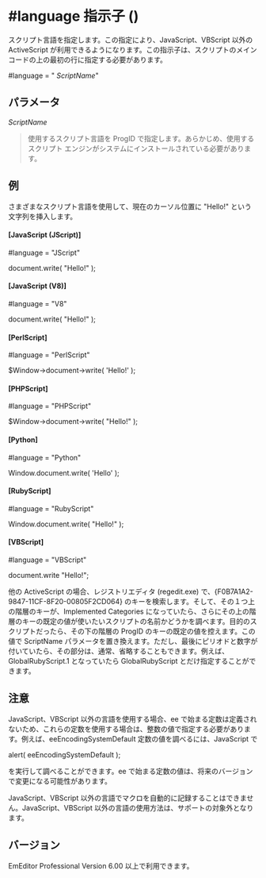 # \#language 指示子 ()

スクリプト言語を指定します。この指定により、JavaScript、VBScript 以外の ActiveScript が利用できるようになります。この指示子は、スクリプトのメイン コードの上の最初の行に指定する必要があります。

#language = " _ScriptName_"

## パラメータ

_ScriptName_

> 使用するスクリプト言語を ProgID で指定します。あらかじめ、使用するスクリプト エンジンがシステムにインストールされている必要があります。

## 例

さまざまなスクリプト言語を使用して、現在のカーソル位置に "Hello!" という文字列を挿入します。

#### \[JavaScript (JScript)\]

#language = "JScript"

document.write( "Hello!" );

#### \[JavaScript (V8)\]

#language = "V8"

document.write( "Hello!" );

#### \[PerlScript\]

#language = "PerlScript"

$Window->document->write( 'Hello!' );

#### \[PHPScript\]

#language = "PHPScript"

$Window->document->write( "Hello!" );

#### \[Python\]

#language = "Python"

Window.document.write( 'Hello' );

#### \[RubyScript\]

#language = "RubyScript"

Window.document.write( "Hello!" );

#### \[VBScript\]

#language = "VBScript"

document.write "Hello!";

他の ActiveScript の場合、レジストリエディタ (regedit.exe) で、{F0B7A1A2-9847-11CF-8F20-00805F2CD064} のキーを検索します。そして、その１つ上の階層のキーが、Implemented Categories になっていたら、さらにその上の階層のキーの既定の値が使いたいスクリプトの名前かどうかを調べます。目的のスクリプトだったら、その下の階層の ProgID のキーの既定の値を控えます。この値で ScriptName
パラメータを置き換えます。ただし、最後にピリオドと数字が付いていたら、その部分は、通常、省略することもできます。例えば、GlobalRubyScript.1 となっていたら GlobalRubyScript とだけ指定することができます。

## 注意

JavaScript、VBScript 以外の言語を使用する場合、ee で始まる定数は定義されないため、これらの定数を使用する場合は、整数の値で指定する必要があります。例えば、eeEncodingSystemDefault 定数の値を調べるには、JavaScript で

alert( eeEncodingSystemDefault );

を実行して調べることができます。ee で始まる定数の値は、将来のバージョンで変更になる可能性があります。

JavaScript、VBScript 以外の言語でマクロを自動的に記録することはできません。JavaScript、VBScript 以外の言語の使用方法は、サポートの対象外となります。

## バージョン

EmEditor Professional Version 6.00 以上で利用できます。